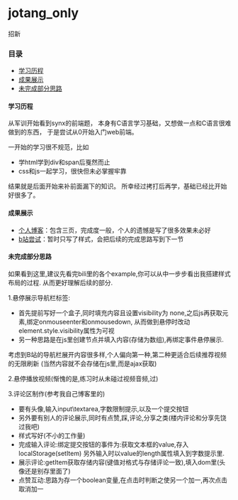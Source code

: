 # jotang_only
招新 
<h3>目录</h3>
<ul>
<li><a href="#process">学习历程</a></li>
<li><a href="#works">成果展示</a></li>
<li><a href="#unfinished">未完成部分思路</a></li>
</ul>
<h4 id="process">学习历程</h4>
<p>从军训开始看到synx的前端题，
本身有C语言学习基础，又想做一点和C语言很难做到的东西，
于是尝试从0开始入门web前端。<p>
一开始的学习很不规范，比如
<ul>
<li>学html学到div和span后戛然而止
<li>css和js一起学习，很快但未必掌握牢靠
</ul>
结果就是后面开始来补前面漏下的知识。
所幸经过拷打后再学，基础已经比开始好很多了。
<p>
<h4 id="works">成果展示</h4>
<ul>
<li><a href="https://github.com/luvroc/jotang_only/tree/main/reallyLuv">个人博客</a>：包含三页，完成度一般，个人的遗憾是写了很多效果未必好
<li><a href="https://github.com/luvroc/jotang_only/tree/main/bili">b站尝试</a>：暂时只写了样式，会把后续的完成思路写到下一节
</ul>


<h4 id="unfinished">未完成部分思路</h4>
<p>如果看到这里,建议先看完bili里的各个example,你可以从中一步步看出我搭建样式布局的过程.
从而更好理解后续的部分.
<p>1.悬停展示导航栏标签:<ul>
<li>首先提前写好一个盒子,同时填充内容且设置visibility为 none,之后js再获取元素,绑定onmouseenter和onmousedown,
从而做到悬停时改动element.style.visibility属性为可视
<li>另一种思路是在js里创建节点并填入内容(存储为数组),再绑定事件悬停展示.
</ul>
<p>
考虑到B站的导航栏展开内容很多样,个人偏向第一种,第二种更适合后续推荐视频的无限刷新
(当然内容就不会存储在js里,而是ajax获取)
<p>2.悬停播放视频(惭愧的是,练习时从未碰过视频音频,过)
<p>3.评论区制作(参考我自己博客里的)
<ul>
<li>要有头像,输入input\textarea,字数限制提示,以及一个提交按钮
<li>另外要有别人的评论展示,同时有点赞,踩,评论,分享之类(楼内评论和分享先饶过我吧)
<li>样式写好(不小的工作量)
<li>完成输入评论:绑定提交按钮的事件为:获取文本框的value,存入localStorage(setItem)
另外输入时以value的length属性填入到字数提示里.
<li>展示评论:getItem获取存储内容(键值对格式与存储评论一致),填入dom里(头像还是别存里面了)
<li>点赞互动:思路为存一个boolean变量,在点击时判断之使另一个加一,再次点击取消加一
</ul>
